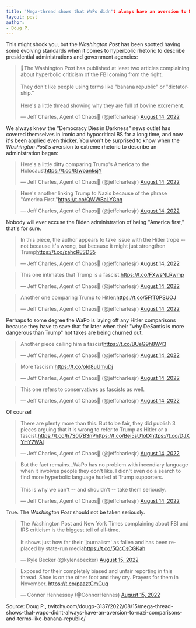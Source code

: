 ```yaml
---
title: 'Mega-thread shows that WaPo didn't always have an aversion to Nazi comparisons and terms like 'banana republic''
layout: post
author:
- Doug P.
---
```


This might shock you, but the *Washington Post* has been spotted having some evolving standards when it comes to hyperbolic rhetoric to describe presidential administrations and government agencies:

<blockquote class="twitter-tweet"><p lang="en" dir="ltr">🧵The Washington Post has published at least two articles complaining about hyperbolic criticism of the FBI coming from the right.<br><br>They don't like people using terms like &quot;banana republic&quot; or &quot;dictatorship.&quot;<br><br>Here's a little thread showing why they are full of bovine excrement.</p>&mdash; Jeff Charles, Agent of Chaos🏴 (@jeffcharlesjr) <a href="https://twitter.com/jeffcharlesjr/status/1558883794224021504?ref_src=twsrc%5Etfw">August 14, 2022</a></blockquote>

We always knew the "Democracy Dies in Darkness" news outlet has covered themselves in ironic and hypocritical BS for a long time, and now it's been applied even thicker. You won't be surprised to know when the *Washington Post's* aversion to extreme rhetoric to describe an administration began:

<blockquote class="twitter-tweet"><p lang="en" dir="ltr">Here's a little ditty comparing Trump's America to the Holocaust<a href="https://t.co/IGwpanksjY">https://t.co/IGwpanksjY</a></p>&mdash; Jeff Charles, Agent of Chaos🏴 (@jeffcharlesjr) <a href="https://twitter.com/jeffcharlesjr/status/1558883795704709120?ref_src=twsrc%5Etfw">August 14, 2022</a></blockquote>

<blockquote class="twitter-tweet"><p lang="en" dir="ltr">Here's another linking Trump to Nazis because of the phrase &quot;America First.&quot;<a href="https://t.co/QWWBaLYGng">https://t.co/QWWBaLYGng</a></p>&mdash; Jeff Charles, Agent of Chaos🏴 (@jeffcharlesjr) <a href="https://twitter.com/jeffcharlesjr/status/1558883796757499904?ref_src=twsrc%5Etfw">August 14, 2022</a></blockquote>

Nobody will ever accuse the Biden administration of being "America first," that's for sure.

<blockquote class="twitter-tweet"><p lang="en" dir="ltr">In this piece, the author appears to take issue with the Hitler trope -- not because it's wrong, but because it might just strengthen Trump<a href="https://t.co/zahcRESDS5">https://t.co/zahcRESDS5</a></p>&mdash; Jeff Charles, Agent of Chaos🏴 (@jeffcharlesjr) <a href="https://twitter.com/jeffcharlesjr/status/1558883798196035586?ref_src=twsrc%5Etfw">August 14, 2022</a></blockquote>

<blockquote class="twitter-tweet"><p lang="en" dir="ltr">This one intimates that Trump is a fascist.<a href="https://t.co/FXwsNLRwmp">https://t.co/FXwsNLRwmp</a></p>&mdash; Jeff Charles, Agent of Chaos🏴 (@jeffcharlesjr) <a href="https://twitter.com/jeffcharlesjr/status/1558883799387234304?ref_src=twsrc%5Etfw">August 14, 2022</a></blockquote>

<blockquote class="twitter-tweet"><p lang="en" dir="ltr">Another one comparing Trump to Hitler:<a href="https://t.co/5FfT0PSUOJ">https://t.co/5FfT0PSUOJ</a></p>&mdash; Jeff Charles, Agent of Chaos🏴 (@jeffcharlesjr) <a href="https://twitter.com/jeffcharlesjr/status/1558883800804900867?ref_src=twsrc%5Etfw">August 14, 2022</a></blockquote>

Perhaps to some degree the WaPo is laying off any Hitler comparisons because they have to save that for later when their "why DeSantis is more dangerous than Trump" hot takes are being churned out.

<blockquote class="twitter-tweet"><p lang="en" dir="ltr">Another piece calling him a fascist<a href="https://t.co/BUeG9h8W43">https://t.co/BUeG9h8W43</a></p>&mdash; Jeff Charles, Agent of Chaos🏴 (@jeffcharlesjr) <a href="https://twitter.com/jeffcharlesjr/status/1558883802251927552?ref_src=twsrc%5Etfw">August 14, 2022</a></blockquote>

<blockquote class="twitter-tweet"><p lang="en" dir="ltr">More fascism!<a href="https://t.co/oId8uUmuDj">https://t.co/oId8uUmuDj</a></p>&mdash; Jeff Charles, Agent of Chaos🏴 (@jeffcharlesjr) <a href="https://twitter.com/jeffcharlesjr/status/1558883803384479745?ref_src=twsrc%5Etfw">August 14, 2022</a></blockquote>

<blockquote class="twitter-tweet"><p lang="en" dir="ltr">This one refers to conservatives as fascists as well.</p>&mdash; Jeff Charles, Agent of Chaos🏴 (@jeffcharlesjr) <a href="https://twitter.com/jeffcharlesjr/status/1558883804734971904?ref_src=twsrc%5Etfw">August 14, 2022</a></blockquote>

Of course!

<blockquote class="twitter-tweet"><p lang="en" dir="ltr">There are plenty more than this. But to be fair, they did publish 3 pieces arguing that it is wrong to refer to Trump as Hitler or a fascist.<a href="https://t.co/h7S0l7B3nP">https://t.co/h7S0l7B3nP</a><a href="https://t.co/Bei5sU1otX">https://t.co/Bei5sU1otX</a><a href="https://t.co/DJXYHY7WAl">https://t.co/DJXYHY7WAl</a></p>&mdash; Jeff Charles, Agent of Chaos🏴 (@jeffcharlesjr) <a href="https://twitter.com/jeffcharlesjr/status/1558883806190469120?ref_src=twsrc%5Etfw">August 14, 2022</a></blockquote>

<blockquote class="twitter-tweet"><p lang="en" dir="ltr">But the fact remains...WaPo has no problem with incendiary language when it involves people they don't like. I didn't even do a search to find more hyperbolic language hurled at Trump supporters.<br><br>This is why we can't -- and shouldn't -- take them seriously.</p>&mdash; Jeff Charles, Agent of Chaos🏴 (@jeffcharlesjr) <a href="https://twitter.com/jeffcharlesjr/status/1558883807591383041?ref_src=twsrc%5Etfw">August 14, 2022</a></blockquote>

True. The *Washington Post* should not be taken seriously.

<blockquote class="twitter-tweet"><p lang="en" dir="ltr">The Washington Post and New York Times complaining about FBI and IRS criticism is the biggest tell of all-time.<br><br>It shows just how far their 'journalism' as fallen and has been replaced by state-run media<a href="https://t.co/5QcCsCGKah">https://t.co/5QcCsCGKah</a></p>&mdash; Kyle Becker (@kylenabecker) <a href="https://twitter.com/kylenabecker/status/1559195677820862464?ref_src=twsrc%5Etfw">August 15, 2022</a></blockquote>

<blockquote class="twitter-tweet"><p lang="en" dir="ltr">Exposed for their completely biased and unfair reporting in this thread. Shoe is on the other foot and they cry. Prayers for them in November. <a href="https://t.co/paaztCmGuq">https://t.co/paaztCmGuq</a></p>&mdash; Connor Hennessey (@ConnorHennes) <a href="https://twitter.com/ConnorHennes/status/1559199792672215040?ref_src=twsrc%5Etfw">August 15, 2022</a></blockquote> <script async src="https://platform.twitter.com/widgets.js" charset="utf-8"></script>

Source: Doug P., twitchy.com/dougp-3137/2022/08/15/mega-thread-shows-that-wapo-didnt-always-have-an-aversion-to-nazi-comparisons-and-terms-like-banana-republic/
